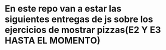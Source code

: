 # En este repo van a estar las siguientes entregas de js sobre los ejercicios de mostrar pizzas(E2 Y E3 HASTA EL MOMENTO)
